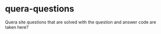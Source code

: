 # quera-questions
Quera site questions that are solved with the question and answer code are taken here?
